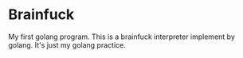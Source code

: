 # Brainfuck
My first golang program.
This is a brainfuck interpreter implement by golang.
It's just my golang practice.